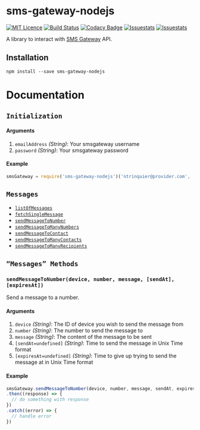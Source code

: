 # sms-gateway-nodejs

[![MIT Licence](https://badges.frapsoft.com/os/mit/mit.svg?v=103)](https://opensource.org/licenses/mit-license.php)
[![Build Status](https://travis-ci.org/ntrinquier/sms-gateway-nodejs.svg?branch=master)](https://travis-ci.org/ntrinquier/sms-gateway-nodejs)
[![Codacy Badge](https://api.codacy.com/project/badge/Grade/d381f7a23ced40a48f647fb3ca1e6d1e)](https://www.codacy.com/app/trinquier-nico/sms-gateway-nodejs?utm_source=github.com&amp;utm_medium=referral&amp;utm_content=ntrinquier/sms-gateway-nodejs&amp;utm_campaign=Badge_Grade)
[![Issuestats](http://issuestats.com/github/ntrinquier/sms-gateway-nodejs/badge/pr?style=flat)](http://issuestats.com/github/ntrinquier/sms-gateway-nodejs)
[![Issuestats](http://issuestats.com/github/ntrinquier/sms-gateway-nodejs/badge/issue?style=flat)](http://issuestats.com/github/ntrinquier/sms-gateway-nodejs)

A library to interact with [SMS Gateway](https://smsgateway.me/) API.

## Installation

```
npm install --save sms-gateway-nodejs
```

# Documentation

## `Initialization`

<!-- div -->

#### Arguments
1. `emailAddress` *(String)*: Your smsgateway username
2. `password` *(String)*: Your smsgateway password

#### Example
```js
smsGateway = require('sms-gateway-nodejs')('ntrinquier@provider.com', 'p4ssw0rd')
```

<!--/ div -->

<!-- div -->

## `Messages`

* <a href="#listOfMessages">`listOfMessages`</a>
* <a href="#fetchSingleMessage">`fetchSingleMessage`</a>
* <a href="#sendMessageToNumber">`sendMessageToNumber`</a>
* <a href="#sendMessageToManyNumbers">`sendMessageToManyNumbers`</a>
* <a href="#sendMessageToContact">`sendMessageToContact`</a>
* <a href="#sendMessageToManyContacts">`sendMessageToManyContacts`</a>
* <a href="#sendMessageToManyRecipients">`sendMessageToManyRecipients`</a>

<!-- /div -->

## `“Messages” Methods`

<!-- div -->

### <a id="sendMessageToNumber"></a>`sendMessageToNumber(device, number, message, [sendAt], [expiresAt])`

Send a message to a number.

#### Arguments
1. `device` *(String)*: The ID of device you wish to send the message from
2. `number` *(String)*: The number to send the message to
3. `message` *(String)*: The content of the message to be sent
4. `[sendAt=undefined]` *(String)*: Time to send the message in Unix Time format
5. `[expiresAt=undefined]` *(String)*: Time to give up trying to send the message at in Unix Time format

#### Example
```js
smsGateway.sendMessageToNumber(device, number, message, sendAt, expiresAt)
.then((response) => {
  // do something with response
})
.catch((error) => {
  // handle error
})
```

<!-- /div -->
